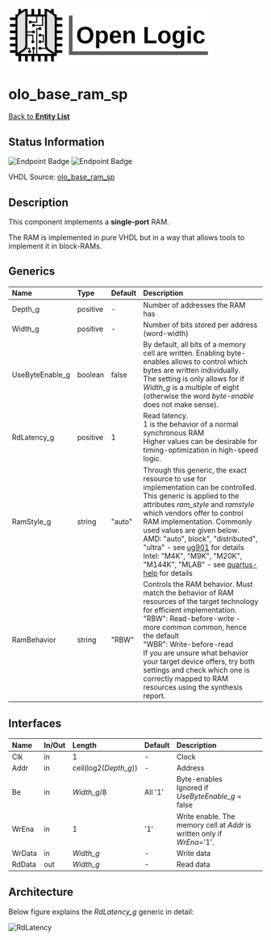 <img src="../Logo.png" alt="Logo" width="400">

# olo_base_ram_sp

[Back to **Entity List**](../EntityList.md)

## Status Information

![Endpoint Badge](https://img.shields.io/endpoint?url=https://storage.googleapis.com/open-logic-badges/coverage/olo_base_ram_sp.json?cacheSeconds=0) ![Endpoint Badge](https://img.shields.io/endpoint?url=https://storage.googleapis.com/open-logic-badges/issues/olo_base_ram_sp.json?cacheSeconds=0)

VHDL Source: [olo_base_ram_sp](../../src/base/vhdl/olo_base_ram_sp.vhd)

## Description

This component implements a **single-port** RAM. 

The RAM is implemented in pure VHDL but in a way that allows tools to implement it in block-RAMs.

## Generics

| Name            | Type     | Default | Description                                                  |
| :-------------- | :------- | ------- | :----------------------------------------------------------- |
| Depth_g         | positive | -       | Number of addresses the RAM has                              |
| Width_g         | positive | -       | Number of bits stored per address (word-width)               |
| UseByteEnable_g | boolean  | false   | By default, all bits of a memory cell are written. Enabling byte-enables allows to control which bytes are written individually. <br>The setting is only allows for if *Width_g* is a multiple of eight (otherwise the word *byte-enable* does not make sense). |
| RdLatency_g     | positive | 1       | Read latency. <br>1 is the behavior of a normal synchronous RAM<br>Higher values can be desirable for timing-optimization in high-speed logic. |
| RamStyle_g      | string   | "auto"  | Through this generic, the exact resource to use for implementation can be controlled. This generic is applied to the attributes *ram_style* and *ramstyle* which vendors offer to control RAM implementation. Commonly used values are given below.<br>AMD: "auto", block", "distributed", "ultra" - see [ug901](https://docs.amd.com/r/en-US/ug901-vivado-synthesis/RAM_STYLE?tocId=EWhb59DDWEWsMr4arnAICw) for details<br>Intel: "M4K", "M9K", "M20K", "M144K", "MLAB" - see [quartus-help](https://www.intel.com/content/www/us/en/programmable/quartushelp/17.0/hdl/vhdl/vhdl_file_dir_ram.htm) for details |
| RamBehavior     | string   | "RBW"   | Controls the RAM behavior. Must match the behavior of RAM resources of the target technology for efficient implementation.<br>"RBW": Read-before-write - more common common, hence the default <br>"WBR": Write-before-read<br>If you are unsure what behavior your target device offers, try both settings and check which one is correctly mapped to RAM resources using the synthesis report. |

## Interfaces

| Name   | In/Out | Length                | Default | Description                                                  |
| :----- | :----- | :-------------------- | ------- | :----------------------------------------------------------- |
| Clk    | in     | 1                     | -       | Clock                                                        |
| Addr   | in     | ceil(log2(*Depth_g*)) | -       | Address                                                      |
| Be     | in     | *Width_g*/8           | All '1' | Byte-enables<br>Ignored if *UseByteEnable_g* = false         |
| WrEna  | in     | 1                     | '1'     | Write enable. The memory cell at *Addr* is written only if *WrEna*='1'. |
| WrData | in     | *Width_g*             | -       | Write data                                                   |
| RdData | out    | *Width_g*             | -       | Read data                                                    |

## Architecture

Below figure explains the *RdLatency_g* generic in detail:

![RdLatency](/home/oli/work/olo/open-logic/doc/base/ram/RdLatency_SP.svg)







